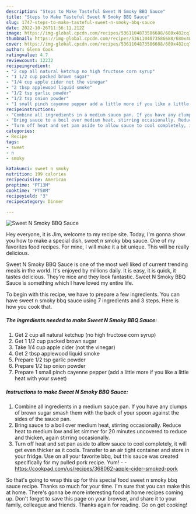 ```yaml
---
description: "Steps to Make Tasteful Sweet N Smoky BBQ Sauce"
title: "Steps to Make Tasteful Sweet N Smoky BBQ Sauce"
slug: 1747-steps-to-make-tasteful-sweet-n-smoky-bbq-sauce
date: 2022-10-26T11:56:11.212Z
image: https://img-global.cpcdn.com/recipes/5361104873586688/680x482cq70/sweet-n-smoky-bbq-sauce-recipe-main-photo.jpg
thumbnail: https://img-global.cpcdn.com/recipes/5361104873586688/680x482cq70/sweet-n-smoky-bbq-sauce-recipe-main-photo.jpg
cover: https://img-global.cpcdn.com/recipes/5361104873586688/680x482cq70/sweet-n-smoky-bbq-sauce-recipe-main-photo.jpg
author: Glenn Cook
ratingvalue: 4.7
reviewcount: 12232
recipeingredient:
- "2 cup all natural ketchup no high fructose corn syrup"
- "1 1/2 cup packed brown sugar"
- "1/4 cup apple cider not the vinegar"
- "2 tbsp applewood liquid smoke"
- "1/2 tsp garlic powder"
- "1/2 tsp onion powder"
- "1 small pinch cayenne pepper add a little more if you like a little heat with your sweet"
recipeinstructions:
- "Combine all ingredients in a medium sauce pan. If you have any clumps of brown sugar smash them with the back of your spoon against the sides of the sauce pan."
- "Bring sauce to a boil over medium heat, stirring occasionally. Reduce heat to medium low and let simmer for 20 minutes uncovered to reduce and thicken, again stirring occasionally."
- "Turn off heat and set pan aside to allow sauce to cool completely, it will get even thicker as it cools. Transfer to an air tight container and store in your fridge. Use on all your favorite bbq, but this sauce was created specifically for my pulled pork recipe. Yum!  https://cookpad.com/us/recipes/368062-apple-cider-smoked-pork"
categories:
- Recipe
tags:
- sweet
- n
- smoky

katakunci: sweet n smoky 
nutrition: 199 calories
recipecuisine: American
preptime: "PT13M"
cooktime: "PT50M"
recipeyield: "3"
recipecategory: Dinner

---
```



![Sweet N Smoky BBQ Sauce](https://img-global.cpcdn.com/recipes/5361104873586688/680x482cq70/sweet-n-smoky-bbq-sauce-recipe-main-photo.jpg)

Hey everyone, it is Jim, welcome to my recipe site. Today, I'm gonna show you how to make a special dish, sweet n smoky bbq sauce. One of my favorites food recipes. For mine, I will make it a bit unique. This will be really delicious.



Sweet N Smoky BBQ Sauce is one of the most well liked of current trending meals in the world. It's enjoyed by millions daily. It is easy, it is quick, it tastes delicious. They're nice and they look fantastic. Sweet N Smoky BBQ Sauce is something which I have loved my entire life.


To begin with this recipe, we have to prepare a few ingredients. You can have sweet n smoky bbq sauce using 7 ingredients and 3 steps. Here is how you cook that.

<!--inarticleads1-->

##### The ingredients needed to make Sweet N Smoky BBQ Sauce:

1. Get 2 cup all natural ketchup (no high fructose corn syrup)
1. Get 1 1/2 cup packed brown sugar
1. Take 1/4 cup apple cider (not the vinegar)
1. Get 2 tbsp applewood liquid smoke
1. Prepare 1/2 tsp garlic powder
1. Prepare 1/2 tsp onion powder
1. Prepare 1 small pinch cayenne pepper (add a little more if you like a little heat with your sweet)




<!--inarticleads2-->

##### Instructions to make Sweet N Smoky BBQ Sauce:

1. Combine all ingredients in a medium sauce pan. If you have any clumps of brown sugar smash them with the back of your spoon against the sides of the sauce pan.
1. Bring sauce to a boil over medium heat, stirring occasionally. Reduce heat to medium low and let simmer for 20 minutes uncovered to reduce and thicken, again stirring occasionally.
1. Turn off heat and set pan aside to allow sauce to cool completely, it will get even thicker as it cools. Transfer to an air tight container and store in your fridge. Use on all your favorite bbq, but this sauce was created specifically for my pulled pork recipe. Yum! -  - https://cookpad.com/us/recipes/368062-apple-cider-smoked-pork




So that's going to wrap this up for this special food sweet n smoky bbq sauce recipe. Thanks so much for your time. I'm sure that you can make this at home. There's gonna be more interesting food at home recipes coming up. Don't forget to save this page on your browser, and share it to your family, colleague and friends. Thanks again for reading. Go on get cooking!
